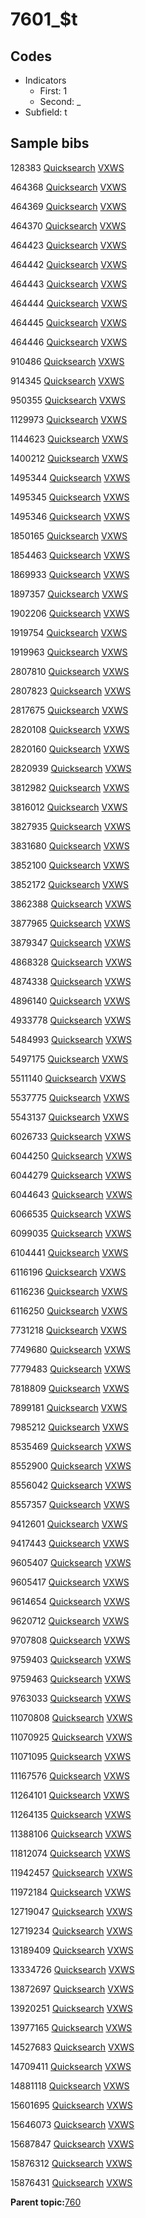 # 7601\_$t

## Codes

-   Indicators
    -   First: 1
    -   Second: \_
-   Subfield: t

## Sample bibs

128383 [Quicksearch](https://search.library.yale.edu/catalog/128383) [VXWS](http://prodorbis.library.yale.edu:7014/vxws/GetHoldingsService?bibId=128383)

464368 [Quicksearch](https://search.library.yale.edu/catalog/464368) [VXWS](http://prodorbis.library.yale.edu:7014/vxws/GetHoldingsService?bibId=464368)

464369 [Quicksearch](https://search.library.yale.edu/catalog/464369) [VXWS](http://prodorbis.library.yale.edu:7014/vxws/GetHoldingsService?bibId=464369)

464370 [Quicksearch](https://search.library.yale.edu/catalog/464370) [VXWS](http://prodorbis.library.yale.edu:7014/vxws/GetHoldingsService?bibId=464370)

464423 [Quicksearch](https://search.library.yale.edu/catalog/464423) [VXWS](http://prodorbis.library.yale.edu:7014/vxws/GetHoldingsService?bibId=464423)

464442 [Quicksearch](https://search.library.yale.edu/catalog/464442) [VXWS](http://prodorbis.library.yale.edu:7014/vxws/GetHoldingsService?bibId=464442)

464443 [Quicksearch](https://search.library.yale.edu/catalog/464443) [VXWS](http://prodorbis.library.yale.edu:7014/vxws/GetHoldingsService?bibId=464443)

464444 [Quicksearch](https://search.library.yale.edu/catalog/464444) [VXWS](http://prodorbis.library.yale.edu:7014/vxws/GetHoldingsService?bibId=464444)

464445 [Quicksearch](https://search.library.yale.edu/catalog/464445) [VXWS](http://prodorbis.library.yale.edu:7014/vxws/GetHoldingsService?bibId=464445)

464446 [Quicksearch](https://search.library.yale.edu/catalog/464446) [VXWS](http://prodorbis.library.yale.edu:7014/vxws/GetHoldingsService?bibId=464446)

910486 [Quicksearch](https://search.library.yale.edu/catalog/910486) [VXWS](http://prodorbis.library.yale.edu:7014/vxws/GetHoldingsService?bibId=910486)

914345 [Quicksearch](https://search.library.yale.edu/catalog/914345) [VXWS](http://prodorbis.library.yale.edu:7014/vxws/GetHoldingsService?bibId=914345)

950355 [Quicksearch](https://search.library.yale.edu/catalog/950355) [VXWS](http://prodorbis.library.yale.edu:7014/vxws/GetHoldingsService?bibId=950355)

1129973 [Quicksearch](https://search.library.yale.edu/catalog/1129973) [VXWS](http://prodorbis.library.yale.edu:7014/vxws/GetHoldingsService?bibId=1129973)

1144623 [Quicksearch](https://search.library.yale.edu/catalog/1144623) [VXWS](http://prodorbis.library.yale.edu:7014/vxws/GetHoldingsService?bibId=1144623)

1400212 [Quicksearch](https://search.library.yale.edu/catalog/1400212) [VXWS](http://prodorbis.library.yale.edu:7014/vxws/GetHoldingsService?bibId=1400212)

1495344 [Quicksearch](https://search.library.yale.edu/catalog/1495344) [VXWS](http://prodorbis.library.yale.edu:7014/vxws/GetHoldingsService?bibId=1495344)

1495345 [Quicksearch](https://search.library.yale.edu/catalog/1495345) [VXWS](http://prodorbis.library.yale.edu:7014/vxws/GetHoldingsService?bibId=1495345)

1495346 [Quicksearch](https://search.library.yale.edu/catalog/1495346) [VXWS](http://prodorbis.library.yale.edu:7014/vxws/GetHoldingsService?bibId=1495346)

1850165 [Quicksearch](https://search.library.yale.edu/catalog/1850165) [VXWS](http://prodorbis.library.yale.edu:7014/vxws/GetHoldingsService?bibId=1850165)

1854463 [Quicksearch](https://search.library.yale.edu/catalog/1854463) [VXWS](http://prodorbis.library.yale.edu:7014/vxws/GetHoldingsService?bibId=1854463)

1869933 [Quicksearch](https://search.library.yale.edu/catalog/1869933) [VXWS](http://prodorbis.library.yale.edu:7014/vxws/GetHoldingsService?bibId=1869933)

1897357 [Quicksearch](https://search.library.yale.edu/catalog/1897357) [VXWS](http://prodorbis.library.yale.edu:7014/vxws/GetHoldingsService?bibId=1897357)

1902206 [Quicksearch](https://search.library.yale.edu/catalog/1902206) [VXWS](http://prodorbis.library.yale.edu:7014/vxws/GetHoldingsService?bibId=1902206)

1919754 [Quicksearch](https://search.library.yale.edu/catalog/1919754) [VXWS](http://prodorbis.library.yale.edu:7014/vxws/GetHoldingsService?bibId=1919754)

1919963 [Quicksearch](https://search.library.yale.edu/catalog/1919963) [VXWS](http://prodorbis.library.yale.edu:7014/vxws/GetHoldingsService?bibId=1919963)

2807810 [Quicksearch](https://search.library.yale.edu/catalog/2807810) [VXWS](http://prodorbis.library.yale.edu:7014/vxws/GetHoldingsService?bibId=2807810)

2807823 [Quicksearch](https://search.library.yale.edu/catalog/2807823) [VXWS](http://prodorbis.library.yale.edu:7014/vxws/GetHoldingsService?bibId=2807823)

2817675 [Quicksearch](https://search.library.yale.edu/catalog/2817675) [VXWS](http://prodorbis.library.yale.edu:7014/vxws/GetHoldingsService?bibId=2817675)

2820108 [Quicksearch](https://search.library.yale.edu/catalog/2820108) [VXWS](http://prodorbis.library.yale.edu:7014/vxws/GetHoldingsService?bibId=2820108)

2820160 [Quicksearch](https://search.library.yale.edu/catalog/2820160) [VXWS](http://prodorbis.library.yale.edu:7014/vxws/GetHoldingsService?bibId=2820160)

2820939 [Quicksearch](https://search.library.yale.edu/catalog/2820939) [VXWS](http://prodorbis.library.yale.edu:7014/vxws/GetHoldingsService?bibId=2820939)

3812982 [Quicksearch](https://search.library.yale.edu/catalog/3812982) [VXWS](http://prodorbis.library.yale.edu:7014/vxws/GetHoldingsService?bibId=3812982)

3816012 [Quicksearch](https://search.library.yale.edu/catalog/3816012) [VXWS](http://prodorbis.library.yale.edu:7014/vxws/GetHoldingsService?bibId=3816012)

3827935 [Quicksearch](https://search.library.yale.edu/catalog/3827935) [VXWS](http://prodorbis.library.yale.edu:7014/vxws/GetHoldingsService?bibId=3827935)

3831680 [Quicksearch](https://search.library.yale.edu/catalog/3831680) [VXWS](http://prodorbis.library.yale.edu:7014/vxws/GetHoldingsService?bibId=3831680)

3852100 [Quicksearch](https://search.library.yale.edu/catalog/3852100) [VXWS](http://prodorbis.library.yale.edu:7014/vxws/GetHoldingsService?bibId=3852100)

3852172 [Quicksearch](https://search.library.yale.edu/catalog/3852172) [VXWS](http://prodorbis.library.yale.edu:7014/vxws/GetHoldingsService?bibId=3852172)

3862388 [Quicksearch](https://search.library.yale.edu/catalog/3862388) [VXWS](http://prodorbis.library.yale.edu:7014/vxws/GetHoldingsService?bibId=3862388)

3877965 [Quicksearch](https://search.library.yale.edu/catalog/3877965) [VXWS](http://prodorbis.library.yale.edu:7014/vxws/GetHoldingsService?bibId=3877965)

3879347 [Quicksearch](https://search.library.yale.edu/catalog/3879347) [VXWS](http://prodorbis.library.yale.edu:7014/vxws/GetHoldingsService?bibId=3879347)

4868328 [Quicksearch](https://search.library.yale.edu/catalog/4868328) [VXWS](http://prodorbis.library.yale.edu:7014/vxws/GetHoldingsService?bibId=4868328)

4874338 [Quicksearch](https://search.library.yale.edu/catalog/4874338) [VXWS](http://prodorbis.library.yale.edu:7014/vxws/GetHoldingsService?bibId=4874338)

4896140 [Quicksearch](https://search.library.yale.edu/catalog/4896140) [VXWS](http://prodorbis.library.yale.edu:7014/vxws/GetHoldingsService?bibId=4896140)

4933778 [Quicksearch](https://search.library.yale.edu/catalog/4933778) [VXWS](http://prodorbis.library.yale.edu:7014/vxws/GetHoldingsService?bibId=4933778)

5484993 [Quicksearch](https://search.library.yale.edu/catalog/5484993) [VXWS](http://prodorbis.library.yale.edu:7014/vxws/GetHoldingsService?bibId=5484993)

5497175 [Quicksearch](https://search.library.yale.edu/catalog/5497175) [VXWS](http://prodorbis.library.yale.edu:7014/vxws/GetHoldingsService?bibId=5497175)

5511140 [Quicksearch](https://search.library.yale.edu/catalog/5511140) [VXWS](http://prodorbis.library.yale.edu:7014/vxws/GetHoldingsService?bibId=5511140)

5537775 [Quicksearch](https://search.library.yale.edu/catalog/5537775) [VXWS](http://prodorbis.library.yale.edu:7014/vxws/GetHoldingsService?bibId=5537775)

5543137 [Quicksearch](https://search.library.yale.edu/catalog/5543137) [VXWS](http://prodorbis.library.yale.edu:7014/vxws/GetHoldingsService?bibId=5543137)

6026733 [Quicksearch](https://search.library.yale.edu/catalog/6026733) [VXWS](http://prodorbis.library.yale.edu:7014/vxws/GetHoldingsService?bibId=6026733)

6044250 [Quicksearch](https://search.library.yale.edu/catalog/6044250) [VXWS](http://prodorbis.library.yale.edu:7014/vxws/GetHoldingsService?bibId=6044250)

6044279 [Quicksearch](https://search.library.yale.edu/catalog/6044279) [VXWS](http://prodorbis.library.yale.edu:7014/vxws/GetHoldingsService?bibId=6044279)

6044643 [Quicksearch](https://search.library.yale.edu/catalog/6044643) [VXWS](http://prodorbis.library.yale.edu:7014/vxws/GetHoldingsService?bibId=6044643)

6066535 [Quicksearch](https://search.library.yale.edu/catalog/6066535) [VXWS](http://prodorbis.library.yale.edu:7014/vxws/GetHoldingsService?bibId=6066535)

6099035 [Quicksearch](https://search.library.yale.edu/catalog/6099035) [VXWS](http://prodorbis.library.yale.edu:7014/vxws/GetHoldingsService?bibId=6099035)

6104441 [Quicksearch](https://search.library.yale.edu/catalog/6104441) [VXWS](http://prodorbis.library.yale.edu:7014/vxws/GetHoldingsService?bibId=6104441)

6116196 [Quicksearch](https://search.library.yale.edu/catalog/6116196) [VXWS](http://prodorbis.library.yale.edu:7014/vxws/GetHoldingsService?bibId=6116196)

6116236 [Quicksearch](https://search.library.yale.edu/catalog/6116236) [VXWS](http://prodorbis.library.yale.edu:7014/vxws/GetHoldingsService?bibId=6116236)

6116250 [Quicksearch](https://search.library.yale.edu/catalog/6116250) [VXWS](http://prodorbis.library.yale.edu:7014/vxws/GetHoldingsService?bibId=6116250)

7731218 [Quicksearch](https://search.library.yale.edu/catalog/7731218) [VXWS](http://prodorbis.library.yale.edu:7014/vxws/GetHoldingsService?bibId=7731218)

7749680 [Quicksearch](https://search.library.yale.edu/catalog/7749680) [VXWS](http://prodorbis.library.yale.edu:7014/vxws/GetHoldingsService?bibId=7749680)

7779483 [Quicksearch](https://search.library.yale.edu/catalog/7779483) [VXWS](http://prodorbis.library.yale.edu:7014/vxws/GetHoldingsService?bibId=7779483)

7818809 [Quicksearch](https://search.library.yale.edu/catalog/7818809) [VXWS](http://prodorbis.library.yale.edu:7014/vxws/GetHoldingsService?bibId=7818809)

7899181 [Quicksearch](https://search.library.yale.edu/catalog/7899181) [VXWS](http://prodorbis.library.yale.edu:7014/vxws/GetHoldingsService?bibId=7899181)

7985212 [Quicksearch](https://search.library.yale.edu/catalog/7985212) [VXWS](http://prodorbis.library.yale.edu:7014/vxws/GetHoldingsService?bibId=7985212)

8535469 [Quicksearch](https://search.library.yale.edu/catalog/8535469) [VXWS](http://prodorbis.library.yale.edu:7014/vxws/GetHoldingsService?bibId=8535469)

8552900 [Quicksearch](https://search.library.yale.edu/catalog/8552900) [VXWS](http://prodorbis.library.yale.edu:7014/vxws/GetHoldingsService?bibId=8552900)

8556042 [Quicksearch](https://search.library.yale.edu/catalog/8556042) [VXWS](http://prodorbis.library.yale.edu:7014/vxws/GetHoldingsService?bibId=8556042)

8557357 [Quicksearch](https://search.library.yale.edu/catalog/8557357) [VXWS](http://prodorbis.library.yale.edu:7014/vxws/GetHoldingsService?bibId=8557357)

9412601 [Quicksearch](https://search.library.yale.edu/catalog/9412601) [VXWS](http://prodorbis.library.yale.edu:7014/vxws/GetHoldingsService?bibId=9412601)

9417443 [Quicksearch](https://search.library.yale.edu/catalog/9417443) [VXWS](http://prodorbis.library.yale.edu:7014/vxws/GetHoldingsService?bibId=9417443)

9605407 [Quicksearch](https://search.library.yale.edu/catalog/9605407) [VXWS](http://prodorbis.library.yale.edu:7014/vxws/GetHoldingsService?bibId=9605407)

9605417 [Quicksearch](https://search.library.yale.edu/catalog/9605417) [VXWS](http://prodorbis.library.yale.edu:7014/vxws/GetHoldingsService?bibId=9605417)

9614654 [Quicksearch](https://search.library.yale.edu/catalog/9614654) [VXWS](http://prodorbis.library.yale.edu:7014/vxws/GetHoldingsService?bibId=9614654)

9620712 [Quicksearch](https://search.library.yale.edu/catalog/9620712) [VXWS](http://prodorbis.library.yale.edu:7014/vxws/GetHoldingsService?bibId=9620712)

9707808 [Quicksearch](https://search.library.yale.edu/catalog/9707808) [VXWS](http://prodorbis.library.yale.edu:7014/vxws/GetHoldingsService?bibId=9707808)

9759403 [Quicksearch](https://search.library.yale.edu/catalog/9759403) [VXWS](http://prodorbis.library.yale.edu:7014/vxws/GetHoldingsService?bibId=9759403)

9759463 [Quicksearch](https://search.library.yale.edu/catalog/9759463) [VXWS](http://prodorbis.library.yale.edu:7014/vxws/GetHoldingsService?bibId=9759463)

9763033 [Quicksearch](https://search.library.yale.edu/catalog/9763033) [VXWS](http://prodorbis.library.yale.edu:7014/vxws/GetHoldingsService?bibId=9763033)

11070808 [Quicksearch](https://search.library.yale.edu/catalog/11070808) [VXWS](http://prodorbis.library.yale.edu:7014/vxws/GetHoldingsService?bibId=11070808)

11070925 [Quicksearch](https://search.library.yale.edu/catalog/11070925) [VXWS](http://prodorbis.library.yale.edu:7014/vxws/GetHoldingsService?bibId=11070925)

11071095 [Quicksearch](https://search.library.yale.edu/catalog/11071095) [VXWS](http://prodorbis.library.yale.edu:7014/vxws/GetHoldingsService?bibId=11071095)

11167576 [Quicksearch](https://search.library.yale.edu/catalog/11167576) [VXWS](http://prodorbis.library.yale.edu:7014/vxws/GetHoldingsService?bibId=11167576)

11264101 [Quicksearch](https://search.library.yale.edu/catalog/11264101) [VXWS](http://prodorbis.library.yale.edu:7014/vxws/GetHoldingsService?bibId=11264101)

11264135 [Quicksearch](https://search.library.yale.edu/catalog/11264135) [VXWS](http://prodorbis.library.yale.edu:7014/vxws/GetHoldingsService?bibId=11264135)

11388106 [Quicksearch](https://search.library.yale.edu/catalog/11388106) [VXWS](http://prodorbis.library.yale.edu:7014/vxws/GetHoldingsService?bibId=11388106)

11812074 [Quicksearch](https://search.library.yale.edu/catalog/11812074) [VXWS](http://prodorbis.library.yale.edu:7014/vxws/GetHoldingsService?bibId=11812074)

11942457 [Quicksearch](https://search.library.yale.edu/catalog/11942457) [VXWS](http://prodorbis.library.yale.edu:7014/vxws/GetHoldingsService?bibId=11942457)

11972184 [Quicksearch](https://search.library.yale.edu/catalog/11972184) [VXWS](http://prodorbis.library.yale.edu:7014/vxws/GetHoldingsService?bibId=11972184)

12719047 [Quicksearch](https://search.library.yale.edu/catalog/12719047) [VXWS](http://prodorbis.library.yale.edu:7014/vxws/GetHoldingsService?bibId=12719047)

12719234 [Quicksearch](https://search.library.yale.edu/catalog/12719234) [VXWS](http://prodorbis.library.yale.edu:7014/vxws/GetHoldingsService?bibId=12719234)

13189409 [Quicksearch](https://search.library.yale.edu/catalog/13189409) [VXWS](http://prodorbis.library.yale.edu:7014/vxws/GetHoldingsService?bibId=13189409)

13334726 [Quicksearch](https://search.library.yale.edu/catalog/13334726) [VXWS](http://prodorbis.library.yale.edu:7014/vxws/GetHoldingsService?bibId=13334726)

13872697 [Quicksearch](https://search.library.yale.edu/catalog/13872697) [VXWS](http://prodorbis.library.yale.edu:7014/vxws/GetHoldingsService?bibId=13872697)

13920251 [Quicksearch](https://search.library.yale.edu/catalog/13920251) [VXWS](http://prodorbis.library.yale.edu:7014/vxws/GetHoldingsService?bibId=13920251)

13977165 [Quicksearch](https://search.library.yale.edu/catalog/13977165) [VXWS](http://prodorbis.library.yale.edu:7014/vxws/GetHoldingsService?bibId=13977165)

14527683 [Quicksearch](https://search.library.yale.edu/catalog/14527683) [VXWS](http://prodorbis.library.yale.edu:7014/vxws/GetHoldingsService?bibId=14527683)

14709411 [Quicksearch](https://search.library.yale.edu/catalog/14709411) [VXWS](http://prodorbis.library.yale.edu:7014/vxws/GetHoldingsService?bibId=14709411)

14881118 [Quicksearch](https://search.library.yale.edu/catalog/14881118) [VXWS](http://prodorbis.library.yale.edu:7014/vxws/GetHoldingsService?bibId=14881118)

15601695 [Quicksearch](https://search.library.yale.edu/catalog/15601695) [VXWS](http://prodorbis.library.yale.edu:7014/vxws/GetHoldingsService?bibId=15601695)

15646073 [Quicksearch](https://search.library.yale.edu/catalog/15646073) [VXWS](http://prodorbis.library.yale.edu:7014/vxws/GetHoldingsService?bibId=15646073)

15687847 [Quicksearch](https://search.library.yale.edu/catalog/15687847) [VXWS](http://prodorbis.library.yale.edu:7014/vxws/GetHoldingsService?bibId=15687847)

15876312 [Quicksearch](https://search.library.yale.edu/catalog/15876312) [VXWS](http://prodorbis.library.yale.edu:7014/vxws/GetHoldingsService?bibId=15876312)

15876431 [Quicksearch](https://search.library.yale.edu/catalog/15876431) [VXWS](http://prodorbis.library.yale.edu:7014/vxws/GetHoldingsService?bibId=15876431)

**Parent topic:**[760](../../tags/760/760.md)


